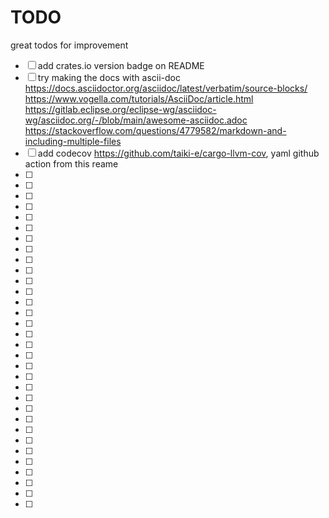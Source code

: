
# TODO

great todos for improvement

- [ ] add crates.io version badge on README
- [ ] try making the docs with ascii-doc
    https://docs.asciidoctor.org/asciidoc/latest/verbatim/source-blocks/
    https://www.vogella.com/tutorials/AsciiDoc/article.html
    https://gitlab.eclipse.org/eclipse-wg/asciidoc-wg/asciidoc.org/-/blob/main/awesome-asciidoc.adoc
    https://stackoverflow.com/questions/4779582/markdown-and-including-multiple-files
- [ ] add codecov https://github.com/taiki-e/cargo-llvm-cov, yaml github action from this reame
- [ ]
- [ ]
- [ ]
- [ ]
- [ ]
- [ ]
- [ ]
- [ ]
- [ ]
- [ ]
- [ ]
- [ ]
- [ ]
- [ ]
- [ ]
- [ ]
- [ ]
- [ ]
- [ ]
- [ ]
- [ ]
- [ ]
- [ ]
- [ ]
- [ ]
- [ ]
- [ ]
- [ ]
- [ ]
- [ ]
- [ ]
- [ ]
